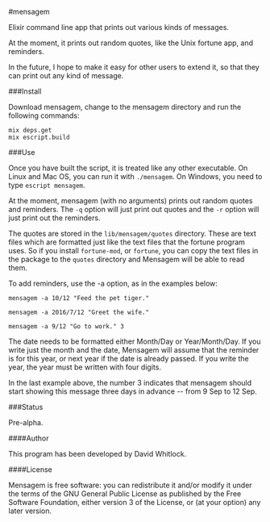#mensagem

Elixir command line app that prints out various kinds of messages.

At the moment, it prints out random quotes, like the Unix fortune app,
and reminders.

In the future, I hope to make it easy for other users to extend it,
so that they can print out any kind of message.

###Install

Download mensagem, change to the mensagem directory and run the following commands:

    mix deps.get
    mix escript.build

###Use

Once you have built the script, it is treated like any other executable.
On Linux and Mac OS, you can run it with `./mensagem`. On Windows,
you need to type `escript mensagem`.

At the moment, mensagem (with no arguments) prints out random quotes and reminders.
The `-q` option will just print out quotes and the `-r` option will just print
out the reminders.

The quotes are stored in the `lib/mensagem/quotes` directory. These are text files
which are formatted just like the text files that the fortune program uses.
So if you install `fortune-mod`, or `fortune`, you can copy the text files in the
package to the `quotes` directory and Mensagem will be able to read them.

To add reminders, use the -a option, as in the examples below:

    mensagem -a 10/12 "Feed the pet tiger."

    mensagem -a 2016/7/12 "Greet the wife."

    mensagem -a 9/12 "Go to work." 3

The date needs to be formatted either Month/Day or Year/Month/Day.
If you write just the month and the date, Mensagem will assume that the reminder
is for this year, or next year if the date is already passed.
If you write the year, the year must be written with four digits.

In the last example above, the number 3 indicates that mensagem should start
showing this message three days in advance -- from 9 Sep to 12 Sep.

###Status

Pre-alpha.

####Author

This program has been developed by David Whitlock.

####License

Mensagem is free software: you can redistribute it and/or modify it under
the terms of the GNU General Public License as published by the Free
Software Foundation, either version 3 of the License, or (at your
option) any later version.
